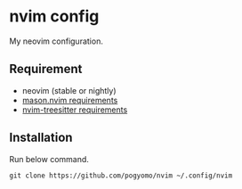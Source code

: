 # nvim config

My neovim configuration.

## Requirement

- neovim (stable or nightly)
- [mason.nvim requirements](https://github.com/mason-org/mason.nvim?tab=readme-ov-file#requirements)
- [nvim-treesitter requirements](https://github.com/nvim-treesitter/nvim-treesitter/tree/main?tab=readme-ov-file#requirements)

## Installation

Run below command.

```
git clone https://github.com/pogyomo/nvim ~/.config/nvim
```
